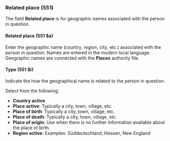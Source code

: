 ### Related place (551)

The field **Related place** is for geographic names associated with the person in question.

#### Related place (551 $a)

Enter the geographic name (country, region, city, etc.) associated with the person in question. Names are entered in the modern local language. Geographic names are connected with the **Places** authority file.

#### Type (551 $i)

Indicate the how the geographical name is related to the person in question.

Select from the following:

- **Country active**
- **Place active**: Typically a city, town, village, etc.
- **Place of birth**: Typically a city, town, village, etc.
- **Place of death**: Typically a city, town, village, etc.
- **Place of origin**: Use when there is no further information available about the place of birth.  
- **Region active**: Examples: Süddeutschland, Hessen, New England
